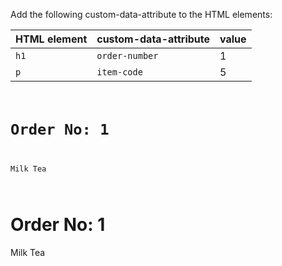 Add the following custom-data-attribute
to the HTML elements:

| HTML element | custom-data-attribute   | value |
| ------------ | ----------------------- | ----- |
| `h1`         | `order-number`          | 1     |
| `p`          | `item-code`             | 5     |

<codeblock language="html" type="exercise" testMode="fixedInput">
<code>
<h1 id="order-number">Order No: 1</h1>
<p id="order-item">Milk Tea</p>
</code>
<solution>
<h1 id="order-number" data-order-number="1">Order No: 1</h1>
<p id="order-item" data-item-code="5">Milk Tea</p>
</solution>
</codeblock>
